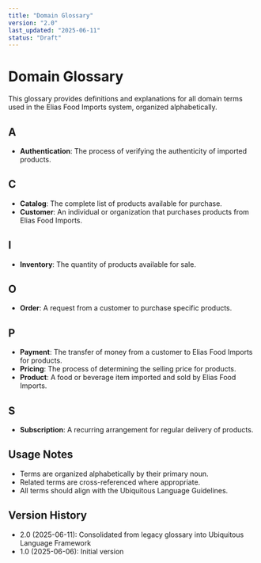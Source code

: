 ```yaml
---
title: "Domain Glossary"
version: "2.0"
last_updated: "2025-06-11"
status: "Draft"
---
```


# Domain Glossary

This glossary provides definitions and explanations for all domain terms used in the Elias Food Imports system, organized alphabetically.

## A

- **Authentication**: The process of verifying the authenticity of imported products.

## C

- **Catalog**: The complete list of products available for purchase.
- **Customer**: An individual or organization that purchases products from Elias Food Imports.

## I

- **Inventory**: The quantity of products available for sale.

## O

- **Order**: A request from a customer to purchase specific products.

## P

- **Payment**: The transfer of money from a customer to Elias Food Imports for products.
- **Pricing**: The process of determining the selling price for products.
- **Product**: A food or beverage item imported and sold by Elias Food Imports.

## S

- **Subscription**: A recurring arrangement for regular delivery of products.

## Usage Notes

- Terms are organized alphabetically by their primary noun.
- Related terms are cross-referenced where appropriate.
- All terms should align with the Ubiquitous Language Guidelines.

## Version History

- 2.0 (2025-06-11): Consolidated from legacy glossary into Ubiquitous Language Framework
- 1.0 (2025-06-06): Initial version
